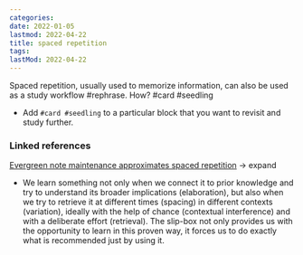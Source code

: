 ```yaml
---
categories:
date: 2022-01-05
lastmod: 2022-04-22
title: spaced repetition
tags:
lastMod: 2022-04-22
---
```

Spaced repetition, usually used to memorize information, can also be used as a study workflow #rephrase. How? #card #seedling
+ Add `#card #seedling` to a particular block that you want to revisit and study further.

### Linked references

[Evergreen note maintenance approximates spaced repetition](https://notes.andymatuschak.org/z6yfTwYekzvBkVjeH7WBUrSAJhyGTMYDAyYW7) -> expand
+ We learn something not only when we connect it to prior knowledge and try to understand its broader implications (elaboration), but also when we try to retrieve it at different times (spacing) in different contexts (variation), ideally with the help of chance (contextual interference) and with a deliberate effort (retrieval). The slip-box not only provides us with the opportunity to learn in this proven way, it forces us to do exactly what is recommended just by using it.
